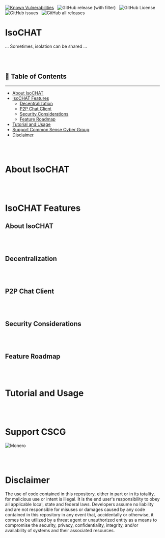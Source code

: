 [![Known Vulnerabilities](https://snyk.io/test/github/dwyl/hapi-auth-jwt2/badge.svg?targetFile=package.json)](https://snyk.io/test/github/dwyl/hapi-auth-jwt2?targetFile=package.json) &nbsp;
![GitHub release (with filter)](https://img.shields.io/github/v/release/CommonSense-CyberGroup/IsoCHAT) &nbsp;
![GitHub License](https://img.shields.io/github/license/CommonSense-CyberGroup/IsoCHAT) &nbsp;
![GitHub issues](https://img.shields.io/github/issues/CommonSense-CyberGroup/IsoCHAT) &nbsp;
![GitHub all releases](https://img.shields.io/github/downloads/CommonSense-CyberGroup/IsoCHAT/total) &nbsp;



# IsoCHAT
... Sometimes, isolation can be shared ...

<br><br>
## 📔 Table of Contents

-----------------

- [About IsoCHAT](#️about-isochat)
- [IsoCHAT Features](#isochat-features)
  - [Decentralization](#decentralization)
  - [P2P Chat Client](#p2p-chat-client)
  - [Security Considerations](#security-considerations)
  - [Feature Roadmap](#feature-roadmap)
- [Tutorial and Usage](#tutorial-and-usage)
- [Support Common Sense Cyber Group](#support-cscg)
- [Disclaimer](#disclaimer)
 

<br><br>
# About IsoCHAT

<br><br>
# IsoCHAT Features

## About IsoCHAT

<br><br>
## Decentralization

<br><br>
## P2P Chat Client

<br><br>
## Security Considerations

<br><br>
## Feature Roadmap

<br><br>
# Tutorial and Usage

<br><br>
# Support CSCG

![Monero](https://img.shields.io/badge/monero-FF6600?style=for-the-badge&logo=monero&logoColor=white)



<br><br>
# Disclaimer
The use of code contained in this repository, either in part or in its totality, for malicious use or intent is illegal. It is the end user's responsibility to obey all applicable local, state and federal laws. Developers assume no liability and are not responsible for misuses or damages caused by any code contained in this repository in any event that, accidentally or otherwise, it comes to be utilized by a threat agent or unauthorized entity as a means to compromise the security, privacy, confidentiality, integrity, and/or availability of systems and their associated resources.
